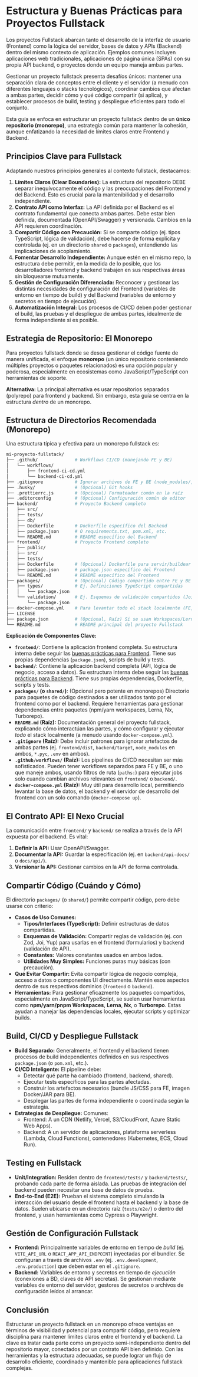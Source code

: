 # Estructura y Buenas Prácticas para Proyectos Fullstack

Los proyectos Fullstack abarcan tanto el desarrollo de la interfaz de usuario (Frontend) como la lógica del servidor, bases de datos y APIs (Backend) dentro del mismo contexto de aplicación. Ejemplos comunes incluyen aplicaciones web tradicionales, aplicaciones de página única (SPAs) con su propia API backend, o proyectos donde un equipo maneja ambas partes.

Gestionar un proyecto fullstack presenta desafíos únicos: mantener una separación clara de conceptos entre el cliente y el servidor (a menudo con diferentes lenguajes o stacks tecnológicos), coordinar cambios que afectan a ambas partes, decidir cómo y qué código compartir (si aplica), y establecer procesos de build, testing y despliegue eficientes para todo el conjunto.

Esta guía se enfoca en estructurar un proyecto fullstack dentro de un **único repositorio (monorepo)**, una estrategia común para mantener la cohesión, aunque enfatizando la necesidad de límites claros entre Frontend y Backend.

## Principios Clave para Fullstack

Adaptando nuestros principios generales al contexto fullstack, destacamos:

1.  **Límites Claros (Clear Boundaries):** La estructura del repositorio DEBE separar inequívocamente el código y las preocupaciones del Frontend y del Backend. Esto es crucial para la mantenibilidad y el desarrollo independiente.
2.  **Contrato API como Interfaz:** La API definida por el Backend es el contrato fundamental que conecta ambas partes. Debe estar bien definida, documentada (OpenAPI/Swagger) y versionada. Cambios en la API requieren coordinación.
3.  **Compartir Código con Precaución:** Si se comparte código (ej. tipos TypeScript, lógica de validación), debe hacerse de forma explícita y controlada (ej. en un directorio `shared` o `packages`), entendiendo las implicaciones de acoplamiento.
4.  **Fomentar Desarrollo Independiente:** Aunque estén en el mismo repo, la estructura debe permitir, en la medida de lo posible, que los desarrolladores frontend y backend trabajen en sus respectivas áreas sin bloquearse mutuamente.
5.  **Gestión de Configuración Diferenciada:** Reconocer y gestionar las distintas necesidades de configuración del Frontend (variables de entorno en tiempo de build) y del Backend (variables de entorno y secretos en tiempo de ejecución).
6.  **Automatización Integral:** Los procesos de CI/CD deben poder gestionar el build, las pruebas y el despliegue de ambas partes, idealmente de forma independiente si es posible.

## Estrategia de Repositorio: El Monorepo

Para proyectos fullstack donde se desea gestionar el código fuente de manera unificada, el enfoque **monorepo** (un único repositorio conteniendo múltiples proyectos o paquetes relacionados) es una opción popular y poderosa, especialmente en ecosistemas como JavaScript/TypeScript con herramientas de soporte.

**Alternativa:** La principal alternativa es usar repositorios separados (polyrepo) para frontend y backend. Sin embargo, esta guía se centra en la estructura *dentro* de un monorepo.

## Estructura de Directorios Recomendada (Monorepo)

Una estructura típica y efectiva para un monorepo fullstack es:

``` bash
mi-proyecto-fullstack/
├── .github/              # Workflows CI/CD (manejando FE y BE)
│   └── workflows/
│       ├── frontend-ci-cd.yml
│       └── backend-ci-cd.yml
├── .gitignore            # Ignorar archivos de FE y BE (node_modules/, dist/, venv/, etc.)
├── .husky/               # (Opcional) Git hooks
├── .prettierrc.js        # (Opcional) Formateador común en la raíz
├── .editorconfig         # (Opcional) Configuración común de editor
├── backend/              # Proyecto Backend completo
│   ├── src/
│   ├── tests/
│   ├── db/
│   ├── Dockerfile        # Dockerfile específico del Backend
│   ├── package.json      # O requirements.txt, pom.xml, etc.
│   └── README.md         # README específico del Backend
├── frontend/             # Proyecto Frontend completo
│   ├── public/
│   ├── src/
│   ├── tests/
│   ├── Dockerfile        # (Opcional) Dockerfile para servir/buildear el Frontend
│   ├── package.json      # package.json específico del Frontend
│   └── README.md         # README específico del Frontend
├── packages/             # (Opcional) Código compartido entre FE y BE
│   ├── types/            # Ej. Definiciones TypeScript compartidas
│   │   └── package.json
│   └── validation/       # Ej. Esquemas de validación compartidos (Joi, Zod)
│       └── package.json
├── docker-compose.yml    # Para levantar todo el stack localmente (FE, BE, DB)
├── LICENSE
├── package.json          # (Opcional, Raíz) Si se usan Workspaces/Lerna/Nx
└── README.md             # README principal del proyecto Fullstack
```

**Explicación de Componentes Clave:**

* **`frontend/`**: Contiene la aplicación frontend completa. Su estructura interna debe seguir las [buenas prácticas para Frontend](./frontend.md). Tiene sus propias dependencias (`package.json`), scripts de build y tests.
* **`backend/`**: Contiene la aplicación backend completa (API, lógica de negocio, acceso a datos). Su estructura interna debe seguir las [buenas prácticas para Backend](./backend.md). Tiene sus propias dependencias, Dockerfile, scripts y tests.
* **`packages/` (o `shared/`)**: (Opcional pero potente en monorepos) Directorio para paquetes de código destinados a ser utilizados tanto por el frontend como por el backend. Requiere herramientas para gestionar dependencias entre paquetes (npm/yarn workspaces, Lerna, Nx, Turborepo).
* **`README.md` (Raíz):** Documentación general del proyecto fullstack, explicando cómo interactúan las partes, y cómo configurar y ejecutar *todo* el stack localmente (a menudo usando `docker-compose.yml`).
* **`.gitignore` (Raíz):** Debe incluir patrones para ignorar artefactos de ambas partes (ej. `frontend/dist`, `backend/target`, `node_modules` en ambos, `*.pyc`, `.env` en ambos).
* **`.github/workflows/` (Raíz):** Los pipelines de CI/CD necesitan ser más sofisticados. Pueden tener workflows separados para FE y BE, o uno que maneje ambos, usando filtros de ruta (`paths:`) para ejecutar jobs solo cuando cambian archivos relevantes en `frontend/` o `backend/`.
* **`docker-compose.yml` (Raíz):** Muy útil para desarrollo local, permitiendo levantar la base de datos, el backend y el servidor de desarrollo del frontend con un solo comando (`docker-compose up`).

## El Contrato API: El Nexo Crucial

La comunicación entre `frontend/` y `backend/` se realiza a través de la API expuesta por el backend. Es vital:

1.  **Definir la API:** Usar OpenAPI/Swagger.
2.  **Documentar la API:** Guardar la especificación (ej. en `backend/api-docs/` o `docs/api/`).
3.  **Versionar la API:** Gestionar cambios en la API de forma controlada.

## Compartir Código (Cuándo y Cómo)

El directorio `packages/` (o `shared/`) permite compartir código, pero debe usarse con criterio:

* **Casos de Uso Comunes:**
    * **Tipos/Interfaces (TypeScript):** Definir estructuras de datos compartidas.
    * **Esquemas de Validación:** Compartir reglas de validación (ej. con Zod, Joi, Yup) para usarlas en el frontend (formularios) y backend (validación de API).
    * **Constantes:** Valores constantes usados en ambos lados.
    * **Utilidades Muy Simples:** Funciones puras muy básicas (con precaución).
* **Qué Evitar Compartir:** Evita compartir lógica de negocio compleja, acceso a datos o componentes UI directamente. Mantén esos aspectos dentro de sus respectivos dominios (`frontend` o `backend`).
* **Herramientas:** Para gestionar eficazmente los paquetes compartidos, especialmente en JavaScript/TypeScript, se suelen usar herramientas como **npm/yarn/pnpm Workspaces**, **Lerna**, **Nx**, o **Turborepo**. Estas ayudan a manejar las dependencias locales, ejecutar scripts y optimizar builds.

## Build, CI/CD y Despliegue Fullstack

* **Build Separado:** Generalmente, el frontend y el backend tienen procesos de build independientes definidos en sus respectivos `package.json` (o `pom.xml`, etc.).
* **CI/CD Inteligente:** El pipeline debe:
    * Detectar qué parte ha cambiado (frontend, backend, shared).
    * Ejecutar tests específicos para las partes afectadas.
    * Construir los artefactos necesarios (bundle JS/CSS para FE, imagen Docker/JAR para BE).
    * Desplegar las partes de forma independiente o coordinada según la estrategia.
* **Estrategias de Despliegue:** Comunes:
    * Frontend: A un CDN (Netlify, Vercel, S3/CloudFront, Azure Static Web Apps).
    * Backend: A un servidor de aplicaciones, plataforma serverless (Lambda, Cloud Functions), contenedores (Kubernetes, ECS, Cloud Run).

## Testing en Fullstack

* **Unit/Integration:** Residen dentro de `frontend/tests/` y `backend/tests/`, probando cada parte de forma aislada. Las pruebas de integración del backend pueden necesitar una base de datos de prueba.
* **End-to-End (E2E):** Prueban el sistema completo simulando la interacción del usuario desde el frontend hasta el backend y la base de datos. Suelen ubicarse en un directorio raíz (`tests/e2e/`) o dentro del frontend, y usan herramientas como Cypress o Playwright.

## Gestión de Configuración Fullstack

* **Frontend:** Principalmente variables de entorno en tiempo de *build* (ej. `VITE_API_URL` o `REACT_APP_API_ENDPOINT`) inyectadas por el bundler. Se configuran a través de archivos `.env` (ej. `.env.development`, `.env.production`) que deben estar en el `.gitignore`.
* **Backend:** Variables de entorno y secretos en tiempo de *ejecución* (conexiones a BD, claves de API secretas). Se gestionan mediante variables de entorno del servidor, gestores de secretos o archivos de configuración leídos al arrancar.

## Conclusión

Estructurar un proyecto fullstack en un monorepo ofrece ventajas en términos de visibilidad y potencial para compartir código, pero requiere disciplina para mantener límites claros entre el frontend y el backend. La clave es tratar cada parte como un proyecto semi-independiente dentro del repositorio mayor, conectados por un contrato API bien definido. Con las herramientas y la estructura adecuadas, se puede lograr un flujo de desarrollo eficiente, coordinado y mantenible para aplicaciones fullstack complejas.